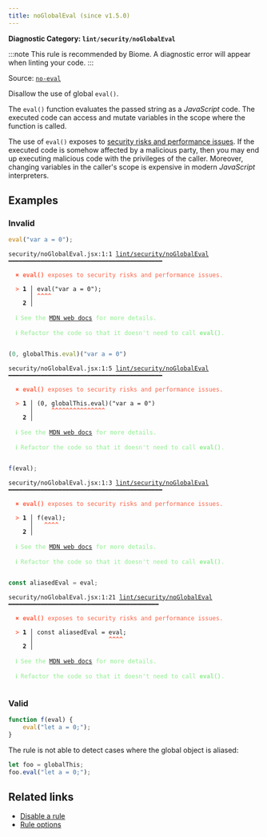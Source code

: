 ```yaml
---
title: noGlobalEval (since v1.5.0)
---
```


**Diagnostic Category: `lint/security/noGlobalEval`**

:::note
This rule is recommended by Biome. A diagnostic error will appear when linting your code.
:::

Source: <a href="https://eslint.org/docs/latest/rules/no-eval" target="_blank"><code>no-eval</code></a>

Disallow the use of global `eval()`.

The `eval()` function evaluates the passed string as a _JavaScript_ code.
The executed code can access and mutate variables in the scope where the function is called.

The use of `eval()` exposes to [security risks and performance issues](https://developer.mozilla.org/en-US/docs/Web/JavaScript/Reference/Global_Objects/eval#never_use_eval!).
If the executed code is somehow affected by a malicious party,
then you may end up executing malicious code with the privileges of the caller.
Moreover, changing variables in the caller's scope is expensive in modern _JavaScript_ interpreters.

## Examples

### Invalid

```jsx
eval("var a = 0");
```

<pre class="language-text"><code class="language-text">security/noGlobalEval.jsx:1:1 <a href="https://biomejs.dev/linter/rules/no-global-eval">lint/security/noGlobalEval</a> ━━━━━━━━━━━━━━━━━━━━━━━━━━━━━━━━━━━━━━━━━━━

<strong><span style="color: Tomato;">  </span></strong><strong><span style="color: Tomato;">✖</span></strong> <span style="color: Tomato;"><strong>eval()</strong></span><span style="color: Tomato;"> exposes to security risks and performance issues.</span>
  
<strong><span style="color: Tomato;">  </span></strong><strong><span style="color: Tomato;">&gt;</span></strong> <strong>1 │ </strong>eval(&quot;var a = 0&quot;);
   <strong>   │ </strong><strong><span style="color: Tomato;">^</span></strong><strong><span style="color: Tomato;">^</span></strong><strong><span style="color: Tomato;">^</span></strong><strong><span style="color: Tomato;">^</span></strong>
    <strong>2 │ </strong>
  
<strong><span style="color: lightgreen;">  </span></strong><strong><span style="color: lightgreen;">ℹ</span></strong> <span style="color: lightgreen;">See the </span><span style="color: lightgreen;"><a href="https://developer.mozilla.org/en-US/docs/Web/JavaScript/Reference/Global_Objects/eval#never_use_eval!">MDN web docs</a></span><span style="color: lightgreen;"> for more details.</span>
  
<strong><span style="color: lightgreen;">  </span></strong><strong><span style="color: lightgreen;">ℹ</span></strong> <span style="color: lightgreen;">Refactor the code so that it doesn't need to call </span><span style="color: lightgreen;"><strong>eval()</strong></span><span style="color: lightgreen;">.</span>
  
</code></pre>

```jsx
(0, globalThis.eval)("var a = 0")
```

<pre class="language-text"><code class="language-text">security/noGlobalEval.jsx:1:5 <a href="https://biomejs.dev/linter/rules/no-global-eval">lint/security/noGlobalEval</a> ━━━━━━━━━━━━━━━━━━━━━━━━━━━━━━━━━━━━━━━━━━━

<strong><span style="color: Tomato;">  </span></strong><strong><span style="color: Tomato;">✖</span></strong> <span style="color: Tomato;"><strong>eval()</strong></span><span style="color: Tomato;"> exposes to security risks and performance issues.</span>
  
<strong><span style="color: Tomato;">  </span></strong><strong><span style="color: Tomato;">&gt;</span></strong> <strong>1 │ </strong>(0, globalThis.eval)(&quot;var a = 0&quot;)
   <strong>   │ </strong>    <strong><span style="color: Tomato;">^</span></strong><strong><span style="color: Tomato;">^</span></strong><strong><span style="color: Tomato;">^</span></strong><strong><span style="color: Tomato;">^</span></strong><strong><span style="color: Tomato;">^</span></strong><strong><span style="color: Tomato;">^</span></strong><strong><span style="color: Tomato;">^</span></strong><strong><span style="color: Tomato;">^</span></strong><strong><span style="color: Tomato;">^</span></strong><strong><span style="color: Tomato;">^</span></strong><strong><span style="color: Tomato;">^</span></strong><strong><span style="color: Tomato;">^</span></strong><strong><span style="color: Tomato;">^</span></strong><strong><span style="color: Tomato;">^</span></strong><strong><span style="color: Tomato;">^</span></strong>
    <strong>2 │ </strong>
  
<strong><span style="color: lightgreen;">  </span></strong><strong><span style="color: lightgreen;">ℹ</span></strong> <span style="color: lightgreen;">See the </span><span style="color: lightgreen;"><a href="https://developer.mozilla.org/en-US/docs/Web/JavaScript/Reference/Global_Objects/eval#never_use_eval!">MDN web docs</a></span><span style="color: lightgreen;"> for more details.</span>
  
<strong><span style="color: lightgreen;">  </span></strong><strong><span style="color: lightgreen;">ℹ</span></strong> <span style="color: lightgreen;">Refactor the code so that it doesn't need to call </span><span style="color: lightgreen;"><strong>eval()</strong></span><span style="color: lightgreen;">.</span>
  
</code></pre>

```jsx
f(eval);
```

<pre class="language-text"><code class="language-text">security/noGlobalEval.jsx:1:3 <a href="https://biomejs.dev/linter/rules/no-global-eval">lint/security/noGlobalEval</a> ━━━━━━━━━━━━━━━━━━━━━━━━━━━━━━━━━━━━━━━━━━━

<strong><span style="color: Tomato;">  </span></strong><strong><span style="color: Tomato;">✖</span></strong> <span style="color: Tomato;"><strong>eval()</strong></span><span style="color: Tomato;"> exposes to security risks and performance issues.</span>
  
<strong><span style="color: Tomato;">  </span></strong><strong><span style="color: Tomato;">&gt;</span></strong> <strong>1 │ </strong>f(eval);
   <strong>   │ </strong>  <strong><span style="color: Tomato;">^</span></strong><strong><span style="color: Tomato;">^</span></strong><strong><span style="color: Tomato;">^</span></strong><strong><span style="color: Tomato;">^</span></strong>
    <strong>2 │ </strong>
  
<strong><span style="color: lightgreen;">  </span></strong><strong><span style="color: lightgreen;">ℹ</span></strong> <span style="color: lightgreen;">See the </span><span style="color: lightgreen;"><a href="https://developer.mozilla.org/en-US/docs/Web/JavaScript/Reference/Global_Objects/eval#never_use_eval!">MDN web docs</a></span><span style="color: lightgreen;"> for more details.</span>
  
<strong><span style="color: lightgreen;">  </span></strong><strong><span style="color: lightgreen;">ℹ</span></strong> <span style="color: lightgreen;">Refactor the code so that it doesn't need to call </span><span style="color: lightgreen;"><strong>eval()</strong></span><span style="color: lightgreen;">.</span>
  
</code></pre>

```jsx
const aliasedEval = eval;
```

<pre class="language-text"><code class="language-text">security/noGlobalEval.jsx:1:21 <a href="https://biomejs.dev/linter/rules/no-global-eval">lint/security/noGlobalEval</a> ━━━━━━━━━━━━━━━━━━━━━━━━━━━━━━━━━━━━━━━━━━

<strong><span style="color: Tomato;">  </span></strong><strong><span style="color: Tomato;">✖</span></strong> <span style="color: Tomato;"><strong>eval()</strong></span><span style="color: Tomato;"> exposes to security risks and performance issues.</span>
  
<strong><span style="color: Tomato;">  </span></strong><strong><span style="color: Tomato;">&gt;</span></strong> <strong>1 │ </strong>const aliasedEval = eval;
   <strong>   │ </strong>                    <strong><span style="color: Tomato;">^</span></strong><strong><span style="color: Tomato;">^</span></strong><strong><span style="color: Tomato;">^</span></strong><strong><span style="color: Tomato;">^</span></strong>
    <strong>2 │ </strong>
  
<strong><span style="color: lightgreen;">  </span></strong><strong><span style="color: lightgreen;">ℹ</span></strong> <span style="color: lightgreen;">See the </span><span style="color: lightgreen;"><a href="https://developer.mozilla.org/en-US/docs/Web/JavaScript/Reference/Global_Objects/eval#never_use_eval!">MDN web docs</a></span><span style="color: lightgreen;"> for more details.</span>
  
<strong><span style="color: lightgreen;">  </span></strong><strong><span style="color: lightgreen;">ℹ</span></strong> <span style="color: lightgreen;">Refactor the code so that it doesn't need to call </span><span style="color: lightgreen;"><strong>eval()</strong></span><span style="color: lightgreen;">.</span>
  
</code></pre>

### Valid

```js
function f(eval) {
    eval("let a = 0;");
}
```

The rule is not able to detect cases where the global object is aliased:

```jsx
let foo = globalThis;
foo.eval("let a = 0;");
```

## Related links

- [Disable a rule](/linter/#disable-a-lint-rule)
- [Rule options](/linter/#rule-options)
